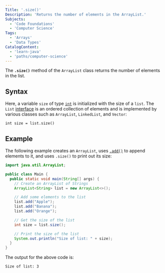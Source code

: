 ```yaml
---
Title: '.size()'
Description: 'Returns the number of elements in the ArrayList.'
Subjects:
  - 'Code Foundations'
  - 'Computer Science'
Tags:
  - 'Arrays'
  - 'Data Types'
CatalogContent:
  - 'learn-java'
  - 'paths/computer-science'
---
```


The **`.size()`** method of the `ArrayList` class returns the number of elements in the list.

## Syntax

Here, a variable `size` of type [`int`](https://www.codecademy.com/resources/docs/java/data-types) is initialized with the size of a `list`. The `List` [interface](https://www.codecademy.com/resources/docs/java/interfaces) is an ordered collection of elements and is implemented by various classes such as `ArrayList`, `LinkedList`, and `Vector`:

```pseudo
int size = list.size()
```

## Example

The following example creates an `ArrayList`, uses [`.add()`](https://www.codecademy.com/resources/docs/java/array-list/add) to append elements to it, and uses `.size()` to print out its size:

```java
import java.util.ArrayList;

public class Main {
  public static void main(String[] args) {
    // Create an ArrayList of Strings
    ArrayList<String> list = new ArrayList<>();

    // Add some elements to the list
    list.add("Apple");
    list.add("Banana");
    list.add("Orange");

    // Get the size of the list
    int size = list.size();

    // Print the size of the list
    System.out.println("Size of list: " + size);
  }
}
```

The output for the above code is:

```shell
Size of list: 3
```
